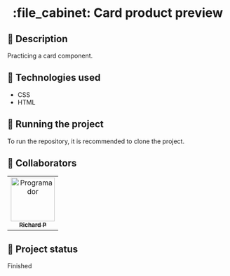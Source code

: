 <h1 align="center">:file_cabinet: Card product preview</h1>

## :memo: Description
Practicing a card component.

## :wrench: Technologies used
* CSS
* HTML

## :rocket: Running the project
To run the repository, it is recommended to clone the project.

## :handshake: Collaborators
<table>
  <tr>
    <td align="center">
      <a href="https://github.com/Richard-Passos">
        <img src="https://img.freepik.com/vetores-premium/desenho-de-desenho-animado-de-um-programador_29937-8176.jpg" width="100px;" alt="Programador"/><br>
        <sub>
          <b>Richard P</b>
        </sub>
      </a>
    </td>
  </tr>
</table>

## :dart: Project status
Finished
